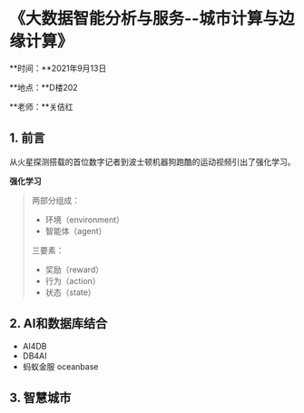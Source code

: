 # 《大数据智能分析与服务--城市计算与边缘计算》

**时间：**2021年9月13日

**地点：**D楼202

**老师：**关佶红

## 1. 前言

从火星探测搭载的首位数字记者到波士顿机器狗跑酷的运动视频引出了强化学习。

**强化学习**

> 两部分组成：
>
> + 环境（environment）
> + 智能体（agent）
>
> 三要素：
>
> + 奖励（reward）
> + 行为（action）
> + 状态（state）

## 2. AI和数据库结合

+ AI4DB
+ DB4AI
+ 蚂蚁金服 oceanbase

## 3. 智慧城市

